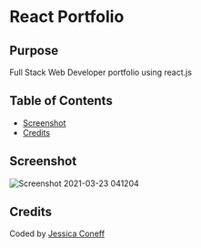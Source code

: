 # React Portfolio


## Purpose
Full Stack Web Developer portfolio using react.js

## Table of Contents


* [Screenshot](#Screenshot)
* [Credits](#Credits)


## Screenshot

![Screenshot 2021-03-23 041204](https://user-images.githubusercontent.com/65797801/112114078-01fe6c00-8b8e-11eb-961c-062c3d3b6f35.png)
## Credits
Coded by [Jessica Coneff](https://github.com/jconeff)



